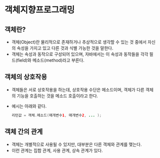 # 객체지향프로그래밍

## 객체란?

- 객체(Object)란 물리적으로 존재하거나 추상적으로 생각할 수 있는 것 중에서 자신의 속성을 가지고 있고 다른 것과 식별 가능한 것을 말한다.
- 객체는 속성과 동작으로 구성되어 있으며, 자바에서는 이 속성과 동작들을 각각 필드(field)와 메소드(method)라고 부른다.

## 객체의 상호작용

- 객체들은 서로 상호작용을 하는데, 상호작용 수단은 메소드이며, 객체가 다른 객체의 기능을 호출하는 것을 메소드 호출이라고 한다.

- 예시는 아래와 같다.

  ``` java
  리턴값 = 객체.메소드(매개변수1, 매개변수2, ... );
  ```

## 객체 간의 관계

- 객체는 개별적으로 사용될 수 있지만, 대부분은 다른 객체와 관계를 맺는다.
- 이런 관계는 집합 관계, 사용 관계, 상속 관계가 있다.

